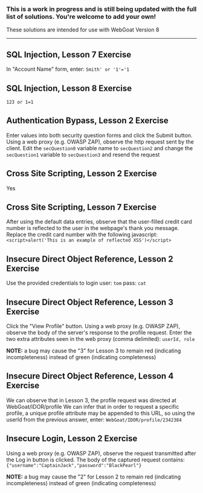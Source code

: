 ### This is a work in progress and is still being updated with the full list of solutions. You're welcome to add your own!

These solutions are intended for use with WebGoat Version 8

***

## SQL Injection, Lesson 7 Exercise
In "Account Name" form, enter:
`Smith' or '1'='1`

## SQL Injection, Lesson 8 Exercise
`123 or 1=1`

## Authentication Bypass, Lesson 2 Exercise
Enter values into both security question forms and click the Submit button.
Using a web proxy (e.g. OWASP ZAP), observe the http request sent by the client.
Edit the `secQuestion0` variable name to `secQuestion2` and change the `secQuestion1` variable to `secQuestion3` and resend the request

## Cross Site Scripting, Lesson 2 Exercise
Yes

## Cross Site Scripting, Lesson 7 Exercise
After using the default data entries, observe that the user-filled credit card number is reflected to the user in the webpage's thank you message.
Replace the credit card number with the following javascript:
`<script>alert('This is an example of reflected XSS')</script>`

## Insecure Direct Object Reference, Lesson 2 Exercise
Use the provided credentials to login
user: `tom`
pass: `cat`

## Insecure Direct Object Reference, Lesson 3 Exercise
Click the "View Profile" button.
Using a web proxy (e.g. OWASP ZAP), observe the body of the server's response to the profile request.
Enter the two extra attributes seen in the web proxy (comma delimited):
`userId, role`

**NOTE:** a bug may cause the "3" for Lesson 3 to remain red (indicating incompleteness) instead of green (indicating completeness)

## Insecure Direct Object Reference, Lesson 4 Exercise
We can observe that in Lesson 3, the profile request was directed at WebGoat/IDOR/profile
We can infer that in order to request a specific profile, a unique profile attribute may be appended to this URL, so using the userId from the previous answer, enter:
`WebGoat/IDOR/profile/2342384`

## Insecure Login, Lesson 2 Exercise
Using a web proxy (e.g. OWASP ZAP), observe the request transmitted after the Log in button is clicked. The body of the captured request contains:
`{"username":"CaptainJack","password":"BlackPearl"}`

**NOTE:** a bug may cause the "2" for Lesson 2 to remain red (indicating incompleteness) instead of green (indicating completeness)
